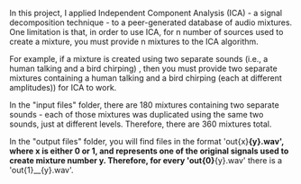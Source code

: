 In this project, I applied Independent Component Analysis (ICA) - a signal decomposition technique - to a peer-generated database
of audio mixtures. One limitation is that, in order to use ICA, for n number of sources used to create a mixture, you must provide n mixtures to the ICA algorithm. 

For example, if a mixture is created using two separate sounds (i.e., a human talking and a bird chirping) , then you must provide two separate mixtures containing a human talking and a bird chirping (each at different amplitudes)) for ICA to work.

In the "input files" folder, there are 180 mixtures containing two separate sounds - each of those mixtures was duplicated using the same two sounds, just at different levels. Therefore, there are 360 mixtures total.

In the "output files" folder, you will find files in the format 'out{x}__**{y}.wav', where x is either 0 or 1, and represents one of the original signals used to create mixture number y. Therefore, for every 'out{0}**__{y}.wav' there is a 'out{1}__{y}.wav'.
